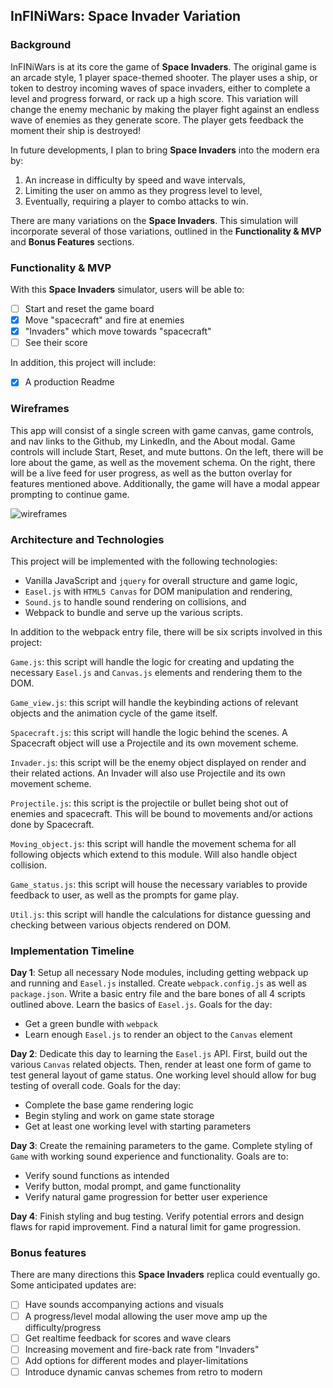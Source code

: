 ## InFINiWars: Space Invader Variation

### Background

InFINiWars is at its core the game of **Space Invaders**.  The original game is an arcade style, 1 player space-themed shooter.  The player uses a ship, or token to destroy incoming waves of space invaders, either to complete a level and progress forward, or rack up a high score. This variation will change the enemy mechanic by making the player fight against an endless wave of enemies as they generate score. The player gets feedback the moment their ship is destroyed!

In future developments, I plan to bring **Space Invaders** into the modern era by:

1. An increase in difficulty by speed and wave intervals,
2. Limiting the user on ammo as they progress level to level,
3. Eventually, requiring a player to combo attacks to win.

There are many variations on the **Space Invaders**.  This simulation will incorporate several of those variations, outlined in the **Functionality & MVP** and **Bonus Features** sections.

### Functionality & MVP

With this **Space Invaders** simulator, users will be able to:

- [ ] Start and reset the game board
- [x] Move "spacecraft" and fire at enemies
- [x] "Invaders" which move towards "spacecraft"
- [ ] See their score

In addition, this project will include:

- [x] A production Readme

### Wireframes

This app will consist of a single screen with game canvas, game controls, and nav links to the Github, my LinkedIn, and the About modal.  Game controls will include Start, Reset, and mute buttons.  On the left, there will be lore about the game, as well as the movement schema.  On the right, there will be a live feed for user progress, as well as the button overlay for features mentioned above.  Additionally, the game will have a modal  appear prompting to continue game.

![wireframes](./doc/wireframes/InFINiWars.png)

### Architecture and Technologies

This project will be implemented with the following technologies:

- Vanilla JavaScript and `jquery` for overall structure and game logic,
- `Easel.js` with `HTML5 Canvas` for DOM manipulation and rendering,
- `Sound.js` to handle sound rendering on collisions, and
- Webpack to bundle and serve up the various scripts.

In addition to the webpack entry file, there will be six scripts involved in this project:

`Game.js`: this script will handle the logic for creating and updating the necessary `Easel.js` and `Canvas.js` elements and rendering them to the DOM.

`Game_view.js`: this script will handle the keybinding actions of relevant objects and the animation cycle of the game itself.

`Spacecraft.js`: this script will handle the logic behind the scenes.  A Spacecraft object will use a Projectile and its own movement scheme.

`Invader.js`: this script will be the enemy object displayed on render and their related actions. An Invader will also use Projectile and its own movement scheme.

`Projectile.js`: this script is the projectile or bullet being shot out of enemies and spacecraft. This will be bound to movements and/or actions done by Spacecraft.

`Moving_object.js`: this script will handle the movement schema for all following objects which extend to this module. Will also handle object collision.

`Game_status.js`: this script  will house the necessary variables to provide feedback to user, as well as the prompts for game play.

`Util.js`: this script will handle the calculations for distance guessing and checking between various objects rendered on DOM.

### Implementation Timeline

**Day 1**: Setup all necessary Node modules, including getting webpack up and running and `Easel.js` installed.  Create `webpack.config.js` as well as `package.json`.  Write a basic entry file and the bare bones of all 4 scripts outlined above.  Learn the basics of `Easel.js`.  Goals for the day:

- Get a green bundle with `webpack`
- Learn enough `Easel.js` to render an object to the `Canvas` element

**Day 2**: Dedicate this day to learning the `Easel.js` API.  First, build out the various `Canvas` related objects.  Then, render at least one form of game to test general layout of game status. One working level should allow for bug testing of overall code. Goals for the day:

- Complete the base game rendering logic
- Begin styling and work on game state storage
- Get at least one working level with starting parameters

**Day 3**: Create the remaining parameters to the game. Complete styling of `Game` with working sound experience and functionality. Goals are to:

- Verify sound functions as intended
- Verify button, modal prompt, and game functionality
- Verify natural game progression for better user experience

**Day 4**: Finish styling and bug testing. Verify potential errors and design flaws for rapid improvement. Find a natural limit for game progression.


### Bonus features

There are many directions this **Space Invaders** replica could eventually go.  Some anticipated updates are:

- [ ] Have sounds accompanying actions and visuals
- [ ] A progress/level modal allowing the user move amp  up the difficulty/progress
- [ ] Get realtime feedback for scores and wave clears
- [ ] Increasing movement and fire-back rate from "Invaders"
- [ ] Add options for different modes and player-limitations
- [ ] Introduce dynamic canvas schemes from retro to modern
